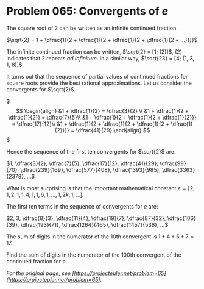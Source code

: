 # Problem 065: Convergents of $e$

The square root of $2$ can be written as an infinite continued fraction.

$\sqrt{2} = 1 + \dfrac{1}{2 + \dfrac{1}{2 + \dfrac{1}{2 + \dfrac{1}{2 + ...}}}}$

The infinite continued fraction can be written, $\sqrt{2} = [1; (2)]$, $(2)$ indicates that $2$ repeats *ad infinitum*. In a similar way, $\sqrt{23} = [4; (1, 3, 1, 8)]$.

It turns out that the sequence of partial values of continued fractions for square roots provide the best rational approximations. Let us consider the convergents for $\sqrt{2}$.

$$$
\begin{align}
&1 + \dfrac{1}{2} = \dfrac{3}{2} \\
&1 + \dfrac{1}{2 + \dfrac{1}{2}} = \dfrac{7}{5}\\
&1 + \dfrac{1}{2 + \dfrac{1}{2 + \dfrac{1}{2}}} = \dfrac{17}{12}\\
&1 + \dfrac{1}{2 + \dfrac{1}{2 + \dfrac{1}{2 + \dfrac{1}{2}}}} = \dfrac{41}{29}
\end{align}
$$$

Hence the sequence of the first ten convergents for $\sqrt{2}$ are:

$1, \dfrac{3}{2}, \dfrac{7}{5}, \dfrac{17}{12}, \dfrac{41}{29}, \dfrac{99}{70}, \dfrac{239}{169}, \dfrac{577}{408}, \dfrac{1393}{985}, \dfrac{3363}{2378}, ...$

What is most surprising is that the important mathematical constant,$e = [2; 1, 2, 1, 1, 4, 1, 1, 6, 1, ... , 1, 2k, 1, ...]$.

The first ten terms in the sequence of convergents for $e$ are:

$2, 3, \dfrac{8}{3}, \dfrac{11}{4}, \dfrac{19}{7}, \dfrac{87}{32}, \dfrac{106}{39}, \dfrac{193}{71}, \dfrac{1264}{465}, \dfrac{1457}{536}, ...$

The sum of digits in the numerator of the $10\text{th}$ convergent is $1 + 4 + 5 + 7 = 17$.

Find the sum of digits in the numerator of the $100\text{th}$ convergent of the continued fraction for $e$.

*For the original page, see [https://projecteuler.net/problem=65](https://projecteuler.net/problem=65).*
